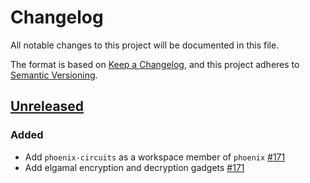 # Changelog

All notable changes to this project will be documented in this file.

The format is based on [Keep a Changelog](https://keepachangelog.com/en/1.0.0/),
and this project adheres to [Semantic Versioning](https://semver.org/spec/v2.0.0.html).

## [Unreleased]

### Added

- Add `phoenix-circuits` as a workspace member of `phoenix` [#171]
- Add elgamal encryption and decryption gadgets [#171]

<!-- ISSUES -->
[#171]: https://github.com/dusk-network/phoenix/issues/171

<!-- VERSIONS -->
[Unreleased]: https://github.com/dusk-network/phoenix/compare/v0.27.0...HEAD
